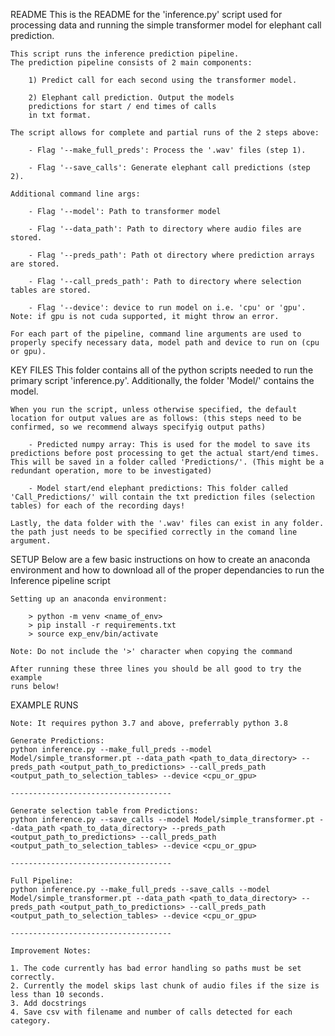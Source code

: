 README
    This is the README for the 'inference.py' script used for processing data and running the simple transformer model for elephant call prediction. 

    This script runs the inference prediction pipeline.
    The prediction pipeline consists of 2 main components:

        1) Predict call for each second using the transformer model.

        2) Elephant call prediction. Output the models
        predictions for start / end times of calls 
        in txt format.

    The script allows for complete and partial runs of the 2 steps above:

        - Flag '--make_full_preds': Process the '.wav' files (step 1).

        - Flag '--save_calls': Generate elephant call predictions (step 2). 

    Additional command line args:

        - Flag '--model': Path to transformer model

        - Flag '--data_path': Path to directory where audio files are stored.

        - Flag '--preds_path': Path ot directory where prediction arrays are stored.

        - Flag '--call_preds_path': Path to directory where selection tables are stored.

        - Flag '--device': device to run model on i.e. 'cpu' or 'gpu'. Note: if gpu is not cuda supported, it might throw an error.
    
    For each part of the pipeline, command line arguments are used to properly specify necessary data, model path and device to run on (cpu or gpu).

KEY FILES
    This folder contains all of the python scripts needed to run the primary script 'inference.py'. Additionally, the folder 'Model/' contains the model. 

    When you run the script, unless otherwise specified, the default location for output values are as follows: (this steps need to be confirmed, so we recommend always specifyig output paths)

        - Predicted numpy array: This is used for the model to save its predictions before post processing to get the actual start/end times. This will be saved in a folder called 'Predictions/'. (This might be a redundant operation, more to be investigated)

        - Model start/end elephant predictions: This folder called 'Call_Predictions/' will contain the txt prediction files (selection tables) for each of the recording days!

    Lastly, the data folder with the '.wav' files can exist in any folder. the path just needs to be specified correctly in the comand line argument.

SETUP
    Below are a few basic instructions on how to create an anaconda environment and how 
    to download all of the proper dependancies to run the Inference pipeline script

    Setting up an anaconda environment:

        > python -m venv <name_of_env>
        > pip install -r requirements.txt
        > source exp_env/bin/activate

    Note: Do not include the '>' character when copying the command

    After running these three lines you should be all good to try the example
    runs below!


EXAMPLE RUNS

    Note: It requires python 3.7 and above, preferrably python 3.8

    Generate Predictions:
    python inference.py --make_full_preds --model Model/simple_transformer.pt --data_path <path_to_data_directory> --preds_path <output_path_to_predictions> --call_preds_path <output_path_to_selection_tables> --device <cpu_or_gpu>

    ------------------------------------

    Generate selection table from Predictions:
    python inference.py --save_calls --model Model/simple_transformer.pt --data_path <path_to_data_directory> --preds_path <output_path_to_predictions> --call_preds_path <output_path_to_selection_tables> --device <cpu_or_gpu>

    ------------------------------------

    Full Pipeline:
    python inference.py --make_full_preds --save_calls --model Model/simple_transformer.pt --data_path <path_to_data_directory> --preds_path <output_path_to_predictions> --call_preds_path <output_path_to_selection_tables> --device <cpu_or_gpu>

    ------------------------------------

    Improvement Notes:

    1. The code currently has bad error handling so paths must be set correctly.
    2. Currently the model skips last chunk of audio files if the size is less than 10 seconds.
    3. Add docstrings
    4. Save csv with filename and number of calls detected for each category.